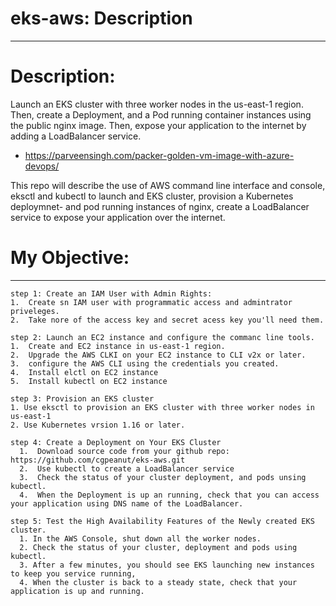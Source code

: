 # eks-aws: Description
--- 
# Description:
  Launch an EKS cluster with three worker nodes in the us-east-1 region. Then, create a Deployment, and a Pod running container instances using the public nginx image. Then, expose your application to the internet by adding a LoadBalancer service.

- https://parveensingh.com/packer-golden-vm-image-with-azure-devops/


This repo will describe the use of AWS command line interface and console,
eksctl and kubectl to launch and EKS cluster, provision a Kubernetes deploymnet-
and pod running instances of nginx, create a LoadBalancer service to expose your
application over the internet.

# My Objective:
---
    step 1: Create an IAM User with Admin Rights:
    1.  Create sn IAM user with programmatic access and admintrator priveleges.
    2.  Take nore of the access key and secret acess key you'll need them.

    step 2: Launch an EC2 instance and configure the commanc line tools.
    1.  Create and EC2 instance in us-east-1 region.
    2.  Upgrade the AWS CLKI on your EC2 instance to CLI v2x or later. 
    3.  configure the AWS CLI using the credentials you created. 
    4.  Install elctl on EC2 instance
    5.  Install kubectl on EC2 instance

    step 3: Provision an EKS cluster
    1. Use eksctl to provision an EKS cluster with three worker nodes in us-east-1
    2. Use Kubernetes vrsion 1.16 or later.

    step 4: Create a Deployment on Your EKS Cluster
      1.  Download source code from your github repo: https://github.com/cgpeanut/eks-aws.git
      2.  Use kubectl to create a LoadBalancer service
      3.  Check the status of your cluster deployment, and pods unsing kubectl.
      4.  When the Deployment is up an running, check that you can access your application using DNS name of the LoadBalancer. 

    step 5: Test the High Availability Features of the Newly created EKS cluster. 
      1. In the AWS Console, shut down all the worker nodes.
      2. Check the status of your cluster, deployment and pods using kubectl.
      3. After a few minutes, you should see EKS launching new instances to keep you service running,
      4. When the cluster is back to a steady state, check that your application is up and running.

